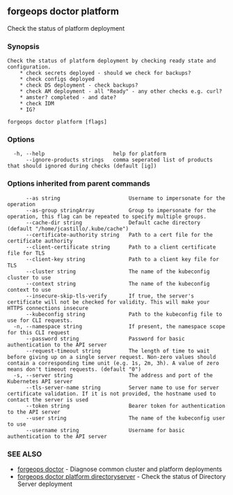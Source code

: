 ## forgeops doctor platform

Check the status of platform deployment

### Synopsis


	Check the status of platform deployment by checking ready state and configuration.
		* check secrets deployed - should we check for backups?
		* check configs deployed
		* check DS deployment - check backups?
		* check AM deployment - all "Ready" - any other checks e.g. curl?
		* amster? completed - and date?
		* check IDM
		* IG?
	

```
forgeops doctor platform [flags]
```

### Options

```
  -h, --help                      help for platform
      --ignore-products strings   comma seperated list of products that should ignored during checks (default [ig])
```

### Options inherited from parent commands

```
      --as string                      Username to impersonate for the operation
      --as-group stringArray           Group to impersonate for the operation, this flag can be repeated to specify multiple groups.
      --cache-dir string               Default cache directory (default "/home/jcastillo/.kube/cache")
      --certificate-authority string   Path to a cert file for the certificate authority
      --client-certificate string      Path to a client certificate file for TLS
      --client-key string              Path to a client key file for TLS
      --cluster string                 The name of the kubeconfig cluster to use
      --context string                 The name of the kubeconfig context to use
      --insecure-skip-tls-verify       If true, the server's certificate will not be checked for validity. This will make your HTTPS connections insecure
      --kubeconfig string              Path to the kubeconfig file to use for CLI requests.
  -n, --namespace string               If present, the namespace scope for this CLI request
      --password string                Password for basic authentication to the API server
      --request-timeout string         The length of time to wait before giving up on a single server request. Non-zero values should contain a corresponding time unit (e.g. 1s, 2m, 3h). A value of zero means don't timeout requests. (default "0")
  -s, --server string                  The address and port of the Kubernetes API server
      --tls-server-name string         Server name to use for server certificate validation. If it is not provided, the hostname used to contact the server is used
      --token string                   Bearer token for authentication to the API server
      --user string                    The name of the kubeconfig user to use
      --username string                Username for basic authentication to the API server
```

### SEE ALSO

* [forgeops doctor](forgeops_doctor.md)	 - Diagnose common cluster and platform deployments
* [forgeops doctor platform directoryserver](forgeops_doctor_platform_directoryserver.md)	 - Check the status of Directory Server deployment

